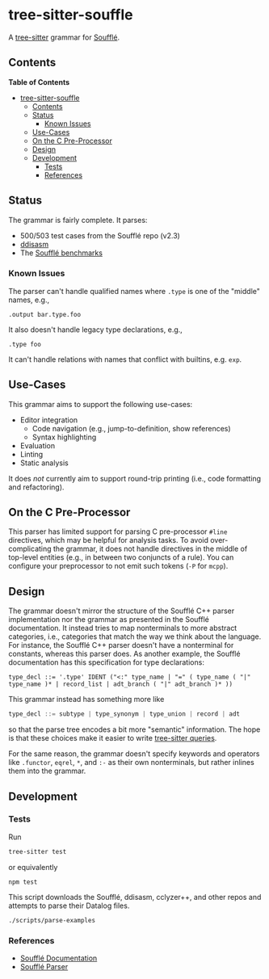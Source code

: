 # tree-sitter-souffle

A [tree-sitter][tree-sitter] grammar for [Soufflé][souffle].

## Contents

<!-- markdown-toc start - Don't edit this section. Run M-x markdown-toc-refresh-toc -->
**Table of Contents**

- [tree-sitter-souffle](#tree-sitter-souffle)
    - [Contents](#contents)
    - [Status](#status)
        - [Known Issues](#known-issues)
    - [Use-Cases](#use-cases)
    - [On the C Pre-Processor](#on-the-c-pre-processor)
    - [Design](#design)
    - [Development](#development)
        - [Tests](#tests)
        - [References](#references)
<!-- markdown-toc end -->

## Status

The grammar is fairly complete. It parses:

- 500/503 test cases from the Soufflé repo (v2.3) 
- [ddisasm][ddisasm]
- The [Soufflé benchmarks][benchmarks]

### Known Issues

<!-- TODO(lb): Replace with links to Github issues -->

The parser can't handle qualified names where `.type` is one of the "middle"
names, e.g.,
```
.output bar.type.foo
```

It also doesn't handle legacy type declarations, e.g.,
```
.type foo
```

It can't handle relations with names that conflict with builtins, e.g. `exp`.

## Use-Cases

This grammar aims to support the following use-cases:

- Editor integration
  - Code navigation (e.g., jump-to-definition, show references)
  - Syntax highlighting
- Evaluation
- Linting
- Static analysis

It does *not* currently aim to support round-trip printing (i.e., code
formatting and refactoring).

## On the C Pre-Processor

This parser has limited support for parsing C pre-processor `#line` directives,
which may be helpful for analysis tasks. To avoid over-complicating the grammar,
it does not handle directives in the middle of top-level entities (e.g., in
between two conjuncts of a rule). You can configure your preprocessor to not
emit such tokens (`-P` for `mcpp`).

## Design

The grammar doesn't mirror the structure of the Soufflé C++ parser
implementation nor the grammar as presented in the Soufflé documentation. It
instead tries to map nonterminals to more abstract categories, i.e., categories
that match the way we think about the language. For instance, the Soufflé C++
parser doesn't have a nonterminal for constants, whereas this parser does. As
another example, the Soufflé documentation has this specification for type
declarations:

```
type_decl ::= '.type' IDENT ("<:" type_name | "=" ( type_name ( "|" type_name )* | record_list | adt_branch ( "|" adt_branch )* ))
```
This grammar instead has something more like
```javascript
type_decl ::= subtype | type_synonym | type_union | record | adt
```
so that the parse tree encodes a bit more "semantic" information. The hope is
that these choices make it easier to write [tree-sitter queries][queries].

For the same reason, the grammar doesn't specify keywords and operators like
`.functor`, `eqrel`, `*`, and `:-` as their own nonterminals, but rather inlines
them into the grammar.

## Development

### Tests

Run
```bash
tree-sitter test
```
or equivalently
```
npm test
```

This script downloads the Soufflé, ddisasm, cclyzer++, and other repos and attempts to parse their Datalog files.
```
./scripts/parse-examples
```

### References

- [Soufflé Documentation](https://souffle-lang.github.io/program#program)
- [Soufflé Parser](https://github.com/souffle-lang/souffle/blob/master/src/parser/parser.yy)

[benchmarks]: https://github.com/souffle-lang/benchmarks/
[ddisasm]: https://github.com/grammatech/ddisasm
[queries]: https://tree-sitter.github.io/tree-sitter/using-parsers#pattern-matching-with-queries
[souffle]: https://souffle-lang.github.io/index.html
[tree-sitter]: https://tree-sitter.github.io/tree-sitter/
